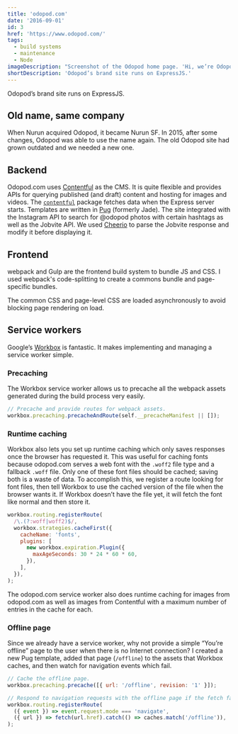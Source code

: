 ```yaml
---
title: 'odopod.com'
date: '2016-09-01'
id: 3
href: 'https://www.odopod.com/'
tags:
  - build systems
  - maintenance
  - Node
imageDescription: "Screenshot of the Odopod home page. 'Hi, we’re Odopod — a digital design agency.'"
shortDescription: 'Odopod’s brand site runs on ExpressJS.'
---
```


Odopod’s brand site runs on ExpressJS.

## Old name, same company

When Nurun acquired Odopod, it became Nurun SF. In 2015, after some changes, Odopod was able to use the name again. The old Odopod site had grown outdated and we needed a new one.

## Backend

Odopod.com uses [Contentful](https://www.contentful.com) as the CMS. It is quite flexible and provides APIs for querying published (and draft) content and hosting for images and videos. The [`contentful`](https://www.npmjs.com/package/contentful) package fetches data when the Express server starts. Templates are written in [Pug](https://www.npmjs.com/package/pug) (formerly Jade). The site integrated with the Instagram API to search for @odopod photos with certain hashtags as well as the Jobvite API. We used [Cheerio](https://www.npmjs.com/package/cheerio) to parse the Jobvite response and modify it before displaying it.

## Frontend

webpack and Gulp are the frontend build system to bundle JS and CSS. I used webpack's code-splitting to create a commons bundle and page-specific bundles.

The common CSS and page-level CSS are loaded asynchronously to avoid blocking page rendering on load.

## Service workers

Google’s [Workbox](https://github.com/googlechrome/workbox) is fantastic. It makes implementing and managing a service worker simple.

### Precaching

The Workbox service worker allows us to precache all the webpack assets generated during the build process very easily.

```js
// Precache and provide routes for webpack assets.
workbox.precaching.precacheAndRoute(self.__precacheManifest || []);
```

### Runtime caching

Workbox also lets you set up runtime caching which only saves responses once the browser has requested it. This was useful for caching fonts because odopod.com serves a web font with the `.woff2` file type and a fallback `.woff` file. Only one of these font files should be cached; saving both is a waste of data. To accomplish this, we register a route looking for font files, then tell Workbox to use the cached version of the file when the browser wants it. If Workbox doesn’t have the file yet, it will fetch the font like normal and then store it.

```js
workbox.routing.registerRoute(
  /\.(?:woff|woff2)$/,
  workbox.strategies.cacheFirst({
    cacheName: 'fonts',
    plugins: [
      new workbox.expiration.Plugin({
        maxAgeSeconds: 30 * 24 * 60 * 60,
      }),
    ],
  }),
);
```

The odopod.com service worker also does runtime caching for images from odopod.com as well as images from Contentful with a maximum number of entries in the cache for each.

### Offline page

Since we already have a service worker, why not provide a simple “You’re offline” page to the user when there is no Internet connection? I created a new Pug template, added that page (`/offline`) to the assets that Workbox caches, and then watch for navigation events which fail.

```js
// Cache the offline page.
workbox.precaching.precache([{ url: '/offline', revision: '1' }]);

// Respond to navigation requests with the offline page if the fetch fails.
workbox.routing.registerRoute(
  ({ event }) => event.request.mode === 'navigate',
  ({ url }) => fetch(url.href).catch(() => caches.match('/offline')),
);
```
